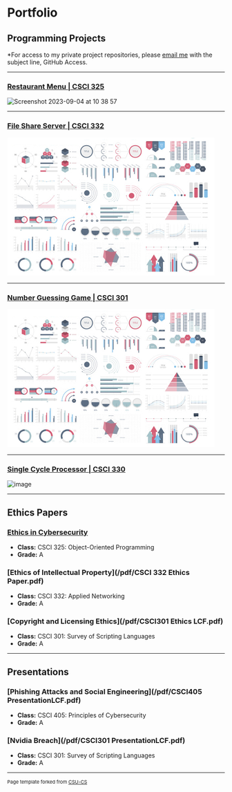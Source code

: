 Portfolio
=========

Programming Projects
--------------------

*For access to my private project repositories, please [email me](mailto:lcferguson@csustudent.net?subject=GitHub%20Access) with the subject line, GitHub Access.

---
### [Restaurant Menu | CSCI 325](RestaurantMenu)

![Screenshot 2023-09-04 at 10 38 57](https://github.com/logon02/logon02.github.io/assets/85260424/19995645-9ae4-47fd-8fc8-6e4db4dcb597)

---
### [File Share Server | CSCI 332](FileServer)

![Project 2 Thumbnail Name](images/dummy_thumbnail.jpg)

---
### [Number Guessing Game | CSCI 301](GuessingGame)

![Project 3 Thumbnail Name](images/dummy_thumbnail.jpg)

---
### [Single Cycle Processor | CSCI 330](SCP)

![image](https://github.com/logon02/logon02.github.io/assets/85260424/ec8614ca-2406-4804-a038-907e5abaa246)

---

Ethics Papers
-------------

### [Ethics in Cybersecurity](/pdf/CSCI325EthicsLCF.pdf)

-   **Class:**  CSCI 325: Object-Oriented Programming
-   **Grade:**  A

### [Ethics of Intellectual Property](/pdf/CSCI 332 Ethics Paper.pdf)

-   **Class:**  CSCI 332: Applied Networking
-   **Grade:**  A

### [Copyright and Licensing Ethics](/pdf/CSCI301 Ethics LCF.pdf)

-   **Class:**  CSCI 301: Survey of Scripting Languages
-   **Grade:**  A

---

Presentations
-------------

### [Phishing Attacks and Social Engineering](/pdf/CSCI405 PresentationLCF.pdf)

- **Class:**  CSCI 405: Principles of Cybersecurity
- **Grade:**  A


### [Nvidia Breach](/pdf/CSCI301 PresentationLCF.pdf)

- **Class:**  CSCI 301: Survey of Scripting Languages
- **Grade:**  A

---

<p style="font-size:11px">Page template forked from <a href="https://github.com/csu-cs/csci-portfolio">CSU-CS</a></p>
